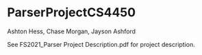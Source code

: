 # ParserProjectCS4450

Ashton Hess, Chase Morgan, Jayson Ashford

See FS2021_Parser Project Description.pdf for project description.
